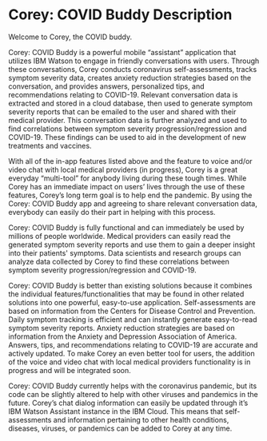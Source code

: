 # Corey: COVID Buddy Description

Welcome to Corey, the COVID buddy.

Corey: COVID Buddy is a powerful mobile “assistant” application that utilizes IBM Watson to engage in friendly conversations with users. Through these conversations, Corey conducts coronavirus self-assessments, tracks symptom severity data, creates anxiety reduction strategies based on the conversation, and provides answers, personalized tips, and recommendations relating to COVID-19. Relevant conversation data is extracted and stored in a cloud database, then used to generate symptom severity reports that can be emailed to the user and shared with their medical provider. This conversation data is further analyzed and used to find correlations between symptom severity progression/regression and COVID-19. These findings can be used to aid in the development of new treatments and vaccines.

With all of the in-app features listed above and the feature to voice and/or video chat with local medical providers (in progress), Corey is a great everyday “multi-tool” for anybody living during these tough times. While Corey has an immediate impact on users’ lives through the use of these features, Corey’s long term goal is to help end the pandemic. By using the Corey: COVID Buddy app and agreeing to share relevant conversation data, everybody can easily do their part in helping with this process.

Corey: COVID Buddy is fully functional and can immediately be used by millions of people worldwide. Medical providers can easily read the generated symptom severity reports and use them to gain a deeper insight into their patients' symptoms. Data scientists and research groups can analyze data collected by Corey to find these correlations between symptom severity progression/regression and COVID-19. 

Corey: COVID Buddy is better than existing solutions because it combines the individual features/functionalities that may be found in other related solutions into one powerful, easy-to-use application. Self-assessments are based on information from the Centers for Disease Control and Prevention. Daily symptom tracking is efficient and can instantly generate easy-to-read symptom severity reports. Anxiety reduction strategies are based on information from the Anxiety and Depression Association of America. Answers, tips, and recommendations relating to COVID-19 are accurate and actively updated. To make Corey an even better tool for users, the addition of the voice and video chat with local medical providers functionality is in progress and will be integrated soon.

Corey: COVID Buddy currently helps with the coronavirus pandemic, but its code can be slightly altered to help with other viruses and pandemics in the future. Corey’s chat dialog information can easily be updated through it’s IBM Watson Assistant instance in the IBM Cloud. This means that self-assessments and information pertaining to other health conditions, diseases, viruses, or pandemics can be added to Corey at any time.

